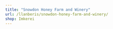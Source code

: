 ```yaml
---
title: "Snowdon Honey Farm and Winery"
url: /llanberis/snowdon-honey-farm-and-winery/
shop: Imkerei
---
```


